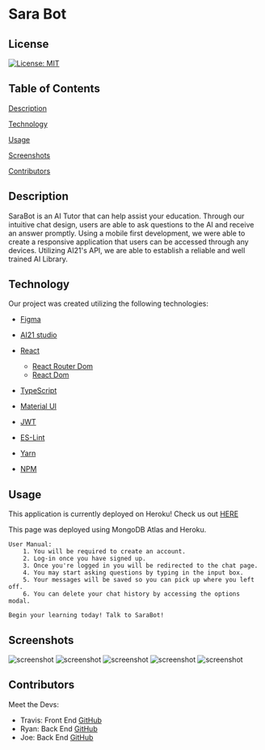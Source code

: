 # Sara Bot

## License
  [![License: MIT](https://img.shields.io/badge/License-MIT-yellow.svg)](https://opensource.org/licenses/MIT)

## Table of Contents
[Description](#description)

[Technology](#technology)

[Usage](#usage)

[Screenshots](#screenshots)

[Contributors](#contributors)

## Description

SaraBot is an AI Tutor that can help assist your education. 
Through our intuitive chat design, users are able to ask questions to the AI and receive an answer promptly. 
Using a mobile first development, we were able to create a responsive application that users can be accessed through any devices. 
Utilizing AI21's API, we are able to establish a reliable and well trained AI Library. 

## Technology

Our project was created utilizing the following technologies: 

* [Figma](https://www.figma.com/file/2QGSbqYyTEN3GEpukjG1D1/Untitled?node-id=0%3A1)

* [AI21 studio](https://www.ai21.com/studio)
* [React](https://reactjs.org/)
    - [React Router Dom](https://v5.reactrouter.com/web/guides/quick-start)
    - [React Dom](https://reactjs.org/docs/react-dom.html)
* [TypeScript](https://www.typescriptlang.org/)
* [Material UI](https://mui.com/)
* [JWT](https://jwt.io/)
* [ES-Lint](https://eslint.org/)
* [Yarn](https://yarnpkg.com/)
* [NPM](https://www.npmjs.com/)

## Usage
This application is currently deployed on Heroku! 
Check us out [HERE]()

This page was deployed using MongoDB Atlas and Heroku. 

```
User Manual: 
    1. You will be required to create an account. 
    2. Log-in once you have signed up. 
    3. Once you're logged in you will be redirected to the chat page. 
    4. You may start asking questions by typing in the input box. 
    5. Your messages will be saved so you can pick up where you left off.  
    6. You can delete your chat history by accessing the options modal. 

Begin your learning today! Talk to SaraBot!
```

## Screenshots
![screenshot](./Assets/images/main.png)
![screenshot](./Assets/images/login.png)
![screenshot](./Assets/images/signup.png)
![screenshot](./Assets/images/chat.png)
![screenshot](./Assets/images/modal.png)

## Contributors

Meet the Devs: 

* Travis: Front End [GitHub](https://github.com/Travis-Anderson023)
* Ryan: Back End [GitHub](https://github.com/moonryc)
* Joe: Back End [GitHub](https://github.com/jollypong)